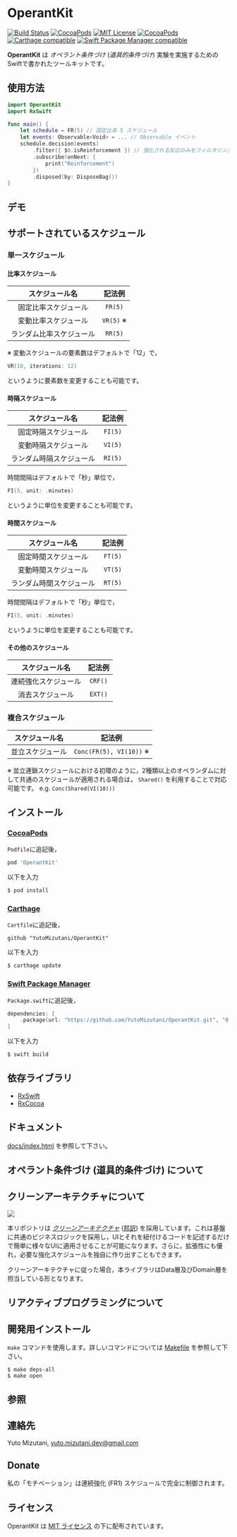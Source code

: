 # OperantKit

[![Build Status](https://app.bitrise.io/app/e1b066c3a796bb39/status.svg?token=3DteqY4In4ByLDs_2-iucg&branch=master)](https://app.bitrise.io/app/e1b066c3a796bb39)
[![CocoaPods](https://img.shields.io/cocoapods/p/OperantKit.svg)](https://github.com/YutoMizutani/OperantKit)
[![MIT License](http://img.shields.io/badge/license-MIT-blue.svg?style=flat)](https://github.com/YutoMizutani/OperantKit/blob/master/LICENSE)
[![CocoaPods](https://img.shields.io/cocoapods/v/OperantKit.svg)](https://github.com/YutoMizutani/OperantKit)
[![Carthage compatible](https://img.shields.io/badge/Carthage-compatible-4BC51D.svg?style=flat)](https://github.com/YutoMizutani/OperantKit)
[![Swift Package Manager compatible](https://img.shields.io/badge/Swift%20Package%20Manager-compatible-brightgreen.svg)](https://github.com/apple/swift-package-manager)

**OperantKit** は *オペラント条件づけ* (*道具的条件づけ*) 実験を実施するためのSwiftで書かれたツールキットです。

## 使用方法

```swift
import OperantKit
import RxSwift

func main() {
	let schedule = FR(5) // 固定比率 5 スケジュール
	let events: Observable<Void> = ... // Observable イベント
	schedule.decision(events)
		.filter({ $0.isReinforcement }) // 強化される反応のみをフィルタリング
		.subscribe(onNext: {
			print("Reinforcement")
		})
		.disposed(by: DisposeBag())
}
```

## デモ

## サポートされているスケジュール

### 単一スケジュール

#### 比率スケジュール

|スケジュール名|記法例|
|:-:|:-:|
|固定比率スケジュール|`FR(5)`|
|変動比率スケジュール|`VR(5)` ※|
|ランダム比率スケジュール|`RR(5)`|

※ 変動スケジュールの要素数はデフォルトで「12」で，

```swift
VR(10, iterations: 12)
```

というように要素数を変更することも可能です。

#### 時隔スケジュール

|スケジュール名|記法例|
|:-:|:-:|
|固定時隔スケジュール|`FI(5)`|
|変動時隔スケジュール|`VI(5)`|
|ランダム時隔スケジュール|`RI(5)`|

時間間隔はデフォルトで「秒」単位で，

```swift
FI(5, unit: .minutes)
```

というように単位を変更することも可能です。

#### 時間スケジュール

|スケジュール名|記法例|
|:-:|:-:|
|固定時間スケジュール|`FT(5)`|
|変動時間スケジュール|`VT(5)`|
|ランダム時間スケジュール|`RT(5)`|

時間間隔はデフォルトで「秒」単位で，

```swift
FI(5, unit: .minutes)
```

というように単位を変更することも可能です。

#### その他のスケジュール

|スケジュール名|記法例|
|:-:|:-:|
|連続強化スケジュール|`CRF()`|
|消去スケジュール|`EXT()`|

### 複合スケジュール

|スケジュール名|記法例|
|:-:|:-:|
|並立スケジュール|`Conc(FR(5), VI(10))` ※|

※ 並立連鎖スケジュールにおける初環のように，2種類以上のオペランダムに対して共通のスケジュールが適用される場合は， `Shared()` を利用することで対応可能です。 e.g. `Conc(Shared(VI(10)))`

## インストール

### [CocoaPods](https://guides.cocoapods.org/using/using-cocoapods.html)

`Podfile`に追記後，

```ruby
pod 'OperantKit'
```

以下を入力

```bash
$ pod install
```

### [Carthage](https://github.com/Carthage/Carthage)

`Cartfile`に追記後，

```
github "YutoMizutani/OperantKit"
```

以下を入力

```bash
$ carthage update
```

### [Swift Package Manager](https://github.com/apple/swift-package-manager)

`Package.swift`に追記後，

```swift
dependencies: [
    .package(url: "https://github.com/YutoMizutani/OperantKit.git", "0.0.1" ..< "1.0.0"),
]
```

以下を入力

```bash
$ swift build
```


## 依存ライブラリ

* [RxSwift](https://www.github.com/ReactiveX/RxSwift)
* [RxCocoa](https://www.github.com/ReactiveX/RxSwift)

## ドキュメント

[docs/index.html](https://github.com/YutoMizutani/OperantKit/blob/master/docs/index.html) を参照して下さい。

## オペラント条件づけ (道具的条件づけ) について

## クリーンアーキテクチャについて

![](https://blog.cleancoder.com/uncle-bob/images/2012-08-13-the-clean-architecture/CleanArchitecture.jpg)

本リポジトリは [*クリーンアーキテクチャ*](https://blog.cleancoder.com/uncle-bob/2012/08/13/the-clean-architecture.html) ([邦訳](https://blog.tai2.net/the_clean_architecture.html)) を採用しています。これは基盤に共通のビジネスロジックを採用し，UIとそれを紐付けるコードを記述するだけで簡単に様々なUIに適用させることが可能になります。さらに，拡張性にも優れ，必要な強化スケジュールを独自に作り出すこともできます。

クリーンアーキテクチャに従った場合，本ライブラリはData層及びDomain層を担当している形となります。

## リアクティブプログラミングについて

## 開発用インストール

`make` コマンドを使用します。詳しいコマンドについては [Makefile](https://github.com/YutoMizutani/OperantKit/blob/master/Makefile) を参照して下さい。

```
$ make deps-all
$ make open
```

## 参照

## 連絡先

Yuto Mizutani, yuto.mizutani.dev@gmail.com

## Donate

私の「モチベーション」は連続強化 (FR1) スケジュールで完全に制御されます。

## ライセンス

OperantKit は [MIT ライセンス](https://github.com/YutoMizutani/OperantKit/blob/master/LICENSE) の下に配布されています。